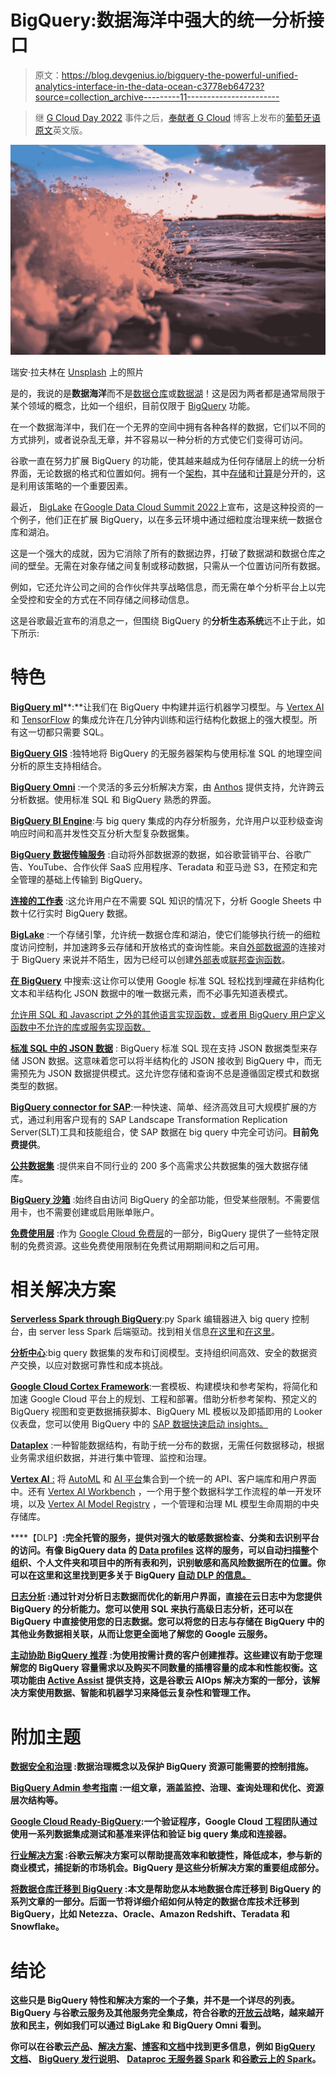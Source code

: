 # BigQuery:数据海洋中强大的统一分析接口

> 原文：<https://blog.devgenius.io/bigquery-the-powerful-unified-analytics-interface-in-the-data-ocean-c3778eb64723?source=collection_archive---------11----------------------->

> 继 [G Cloud Day 2022](https://gcloud.devoteam.com/pt-pt/devoteam-g-cloud-day-2022/) 事件之后，[奉献者 G Cloud](https://gcloud.devoteam.com/) 博客上发布的[葡萄牙语原文](https://gcloud.devoteam.com/pt-pt/blog/bigquery-a-poderosa-interface-analitica-unificada-no-data-ocean/)英文版。

![](img/f2986a848e06e10afdcf5e7e4289597e.png)

瑞安·拉夫林在 [Unsplash](https://unsplash.com?utm_source=medium&utm_medium=referral) 上的照片

是的，我说的是**数据海洋**而不是[数据仓库](https://en.wikipedia.org/wiki/Data_warehouse)或[数据湖](https://en.wikipedia.org/wiki/Data_lake)！这是因为两者都是通常局限于某个领域的概念，比如一个组织，目前仅限于 [BigQuery](https://cloud.google.com/bigquery) 功能。

在一个数据海洋中，我们在一个无界的空间中拥有各种各样的数据，它们以不同的方式排列，或者说杂乱无章，并不容易以一种分析的方式使它们变得可访问。

谷歌一直在努力扩展 BigQuery 的功能，使其越来越成为任何存储层上的统一分析界面，无论数据的格式和位置如何。拥有一个[架构](https://cloud.google.com/blog/products/bigquery/separation-of-storage-and-compute-in-bigquery)，其中[存储](https://cloud.google.com/bigquery/docs/storage_overview)和[计算](https://cloud.google.com/bigquery/docs/query-overview)是分开的，这是利用该策略的一个重要因素。

最近， [BigLake](https://cloud.google.com/blog/products/data-analytics/unifying-data-lakes-and-data-warehouses-across-clouds-with-biglake) 在[Google Data Cloud Summit 2022](https://cloudonair.withgoogle.com/events/summit-data-cloud-2022?talk=vod_da1_s1_big_lake)上宣布，这是这种投资的一个例子，他们正在扩展 BigQuery，以在多云环境中通过细粒度治理来统一数据仓库和湖泊。

这是一个强大的成就，因为它消除了所有的数据边界，打破了数据湖和数据仓库之间的壁垒。无需在对象存储之间复制或移动数据，只需从一个位置访问所有数据。

例如，它还允许公司之间的合作伙伴共享战略信息，而无需在单个分析平台上以完全受控和安全的方式在不同存储之间移动信息。

这是谷歌最近宣布的消息之一，但围绕 BigQuery 的**分析生态系统**远不止于此，如下所示:

# **特色**

[**BigQuery ml**](https://cloud.google.com/bigquery-ml/docs/)**:**让我们在 BigQuery 中构建并运行机器学习模型。与 [Vertex AI](https://cloud.google.com/vertex-ai) 和 [TensorFlow](https://cloud.google.com/tensorflow-enterprise) 的集成允许在几分钟内训练和运行结构化数据上的强大模型。所有这一切都只需要 SQL。

[**BigQuery GIS**](https://cloud.google.com/bigquery/docs/geospatial-intro) :独特地将 BigQuery 的无服务器架构与使用标准 SQL 的地理空间分析的原生支持相结合。

[**BigQuery Omni**](https://cloud.google.com/bigquery-omni/docs) :一个灵活的多云分析解决方案，由 [Anthos](https://cloud.google.com/anthos) 提供支持，允许跨云分析数据。使用标准 SQL 和 BigQuery 熟悉的界面。

[**BigQuery BI Engine**](https://cloud.google.com/bigquery/docs/bi-engine-intro):与 big query 集成的内存分析服务，允许用户以亚秒级查询响应时间和高并发性交互分析大型复杂数据集。

[**BigQuery 数据传输服务**](https://cloud.google.com/bigquery-transfer/docs/introduction) :自动将外部数据源的数据，如谷歌营销平台、谷歌广告、YouTube、合作伙伴 SaaS 应用程序、Teradata 和亚马逊 S3，在预定和完全管理的基础上传输到 BigQuery。

[**连接的工作表**](https://cloud.google.com/blog/products/g-suite/connected-sheets-is-generally-available) :这允许用户在不需要 SQL 知识的情况下，分析 Google Sheets 中数十亿行实时 BigQuery 数据。

[**BigLake**](https://cloud.google.com/biglake) :一个存储引擎，允许统一数据仓库和湖泊，使它们能够执行统一的细粒度访问控制，并加速跨多云存储和开放格式的查询性能。来自[外部数据源](https://cloud.google.com/bigquery/external-data-sources)的连接对于 BigQuery 来说并不陌生，因为已经可以创建[外部表](https://cloud.google.com/bigquery/docs/external-tables)或[联邦查询函数](https://cloud.google.com/bigquery/docs/reference/standard-sql/federated_query_functions)。

[**在 BigQuery**](https://cloud.google.com/bigquery/docs/search-intro) 中搜索:这让你可以使用 Google 标准 SQL 轻松找到埋藏在非结构化文本和半结构化 JSON 数据中的唯一数据元素，而不必事先知道表模式。

[允许用 SQL 和 Javascript 之外的其他语言实现函数，或者用 BigQuery 用户定义函数中不允许的库或服务实现函数。](https://cloud.google.com/bigquery/docs/reference/standard-sql/remote-functions)

[**标准 SQL 中的 JSON 数据**](https://cloud.google.com/bigquery/docs/reference/standard-sql/json-data) : BigQuery 标准 SQL 现在支持 JSON 数据类型来存储 JSON 数据。这意味着您可以将半结构化的 JSON 接收到 BigQuery 中，而无需预先为 JSON 数据提供模式。这允许您存储和查询不总是遵循固定模式和数据类型的数据。

[**BigQuery connector for SAP**](https://cloud.google.com/blog/products/data-analytics/bigquery-connector-for-sap):一种快速、简单、经济高效且可大规模扩展的方式，通过利用客户现有的 SAP Landscape Transformation Replication Server(SLT)工具和技能组合，使 SAP 数据在 big query 中完全可访问。**目前免费提供**。

[**公共数据集**](https://cloud.google.com/datasets) :提供来自不同行业的 200 多个高需求公共数据集的强大数据存储库。

[**BigQuery 沙箱**](https://cloud.google.com/bigquery/docs/sandbox) :始终自由访问 BigQuery 的全部功能，但受某些限制。不需要信用卡，也不需要创建或启用账单账户。

[**免费使用层**](https://cloud.google.com/bigquery/pricing#free-tier) :作为 [Google Cloud 免费层](https://cloud.google.com/free)的一部分，BigQuery 提供了一些特定限制的免费资源。这些免费使用限制在免费试用期期间和之后可用。

# **相关解决方案**

[**Serverless Spark through BigQuery**](https://docs.google.com/forms/d/e/1FAIpQLSccIXlE5gJNE0dNs6vQvCfrCcSjnoHqaW2lxpoVkAh56KLOwA/viewform):py Spark 编辑器进入 big query 控制台，由 server less Spark 后端驱动。找到相关信息[在这里](https://cloud.google.com/blog/products/data-analytics/making-serverless-spark-even-more-powerful)和[在这里](https://cloud.google.com/blog/products/data-analytics/simplify-data-processing-and-data-science-jobs-with-spark-on-google-cloud)。

[**分析中心**](https://cloud.google.com/analytics-hub):big query 数据集的发布和订阅模型。支持组织间高效、安全的数据资产交换，以应对数据可靠性和成本挑战。

[**Google Cloud Cortex Framework**](https://cloud.google.com/solutions/cortex):一套模板、构建模块和参考架构，将简化和加速 Google Cloud 平台上的规划、工程和部署。借助分析参考架构、预定义的 BigQuery 视图和变更数据捕获脚本、BigQuery ML 模板以及即插即用的 Looker 仪表盘，您可以使用 BigQuery 中的 [SAP 数据快速启动 insights。](https://cloud.google.com/solutions/sap)

[**Dataplex**](https://cloud.google.com/dataplex) :一种智能数据结构，有助于统一分布的数据，无需任何数据移动，根据业务需求组织数据，并进行集中管理、监控和治理。

[**Vertex AI** :](https://cloud.google.com/vertex-ai/docs) 将 [AutoML](https://cloud.google.com/automl) 和 [AI 平台](https://cloud.google.com/ai-platform/docs/technical-overview)集合到一个统一的 API、客户端库和用户界面中。还有 [Vertex AI Workbench](https://cloud.google.com/vertex-ai-workbench) ，一个用于整个数据科学工作流程的单一开发环境，以及 [Vertex AI Model Registry](https://cloud.google.com/vertex-ai/docs/model-registry/introduction) ，一个管理和治理 ML 模型生命周期的中央存储库。

[](https://cloud.google.com/dlp/docs)****【DLP】**:完全托管的服务，提供对强大的敏感数据检查、分类和去识别平台的访问。有像 BigQuery data 的 [Data profiles](https://cloud.google.com/dlp/docs/data-profiles) 这样的服务，可以自动扫描整个组织、个人文件夹和项目中的所有表和列，识别敏感和高风险数据所在的位置。你可以在这里和这里找到更多关于 BigQuery [自动 DLP 的信息。](https://cloud.google.com/blog/products/identity-security/automatic-dlp-for-bigquery)**

**[**日志分析**](https://cloud.google.com/logging/docs/log-analytics) :通过针对分析日志数据而优化的新用户界面，直接在云日志中为您提供 BigQuery 的分析能力。您可以使用 SQL 来执行高级日志分析，还可以在 BigQuery 中直接使用您的日志数据。您可以将您的日志与存储在 BigQuery 中的其他业务数据相关联，从而让您更全面地了解您的 Google 云服务。**

**[**主动协助 BigQuery 推荐**](https://cloud.google.com/blog/products/data-analytics/google-cloud-launches-bigquery-capacity-recommendations) :为使用按需计费的客户创建推荐。这些建议有助于您理解您的 BigQuery 容量需求以及购买不同数量的插槽容量的成本和性能权衡。这项功能由 [Active Assist](https://cloud.google.com/solutions/active-assist) 提供支持，这是谷歌云 AIOps 解决方案的一部分，该解决方案使用数据、智能和机器学习来降低云复杂性和管理工作。**

# ****附加主题****

**[**数据安全和治理**](https://cloud.google.com/bigquery/docs/data-governance) :数据治理概念以及保护 BigQuery 资源可能需要的控制措施。**

**[**BigQuery Admin 参考指南**](https://cloud.google.com/blog/search;query=bigquery%20admin%20reference%20guide;paginate=25;order=newest) :一组文章，涵盖监控、治理、查询处理和优化、资源层次结构等。**

**[**Google Cloud Ready-BigQuery**](https://cloud.google.com/bigquery/docs/bigquery-ready-overview):一个验证程序，Google Cloud 工程团队通过使用一系列数据集成测试和基准来评估和验证 big query 集成和连接器。**

**[**行业解决方案**](https://cloud.google.com/solutions#section-2) :谷歌云解决方案可以帮助提高效率和敏捷性，降低成本，参与新的商业模式，捕捉新的市场机会。BigQuery 是这些分析解决方案的重要组成部分。**

**[**将数据仓库迁移到 BigQuery**](https://cloud.google.com/architecture/dw2bq/dw-bq-migration-overview) :本文是帮助您从本地数据仓库迁移到 BigQuery 的系列文章的一部分。后面一节将详细介绍如何从特定的数据仓库技术迁移到 BigQuery，比如 Netezza、Oracle、Amazon Redshift、Teradata 和 Snowflake。**

# ****结论****

**这些只是 BigQuery 特性和解决方案的一个子集，并不是一个详尽的列表。BigQuery 与谷歌云服务及其他服务完全集成，符合谷歌的[开放云](https://cloud.google.com/open-cloud)战略，越来越开放和民主，例如我们可以通过 BigLake 和 BigQuery Omni 看到。**

**你可以在谷歌云[产品](https://cloud.google.com/products)、[解决方案](https://cloud.google.com/solutions)、[博客](https://cloud.google.com/blog)和[文档](https://cloud.google.com/docs)中找到更多信息，例如 [BigQuery 文档](https://cloud.google.com/bigquery/docs)、 [BigQuery 发行说明](https://cloud.google.com/bigquery/docs/release-notes)、 [Dataproc 无服务器 Spark](https://cloud.google.com/dataproc-serverless/docs) 和[谷歌云上的 Spark](https://cloud.google.com/solutions/spark)。**